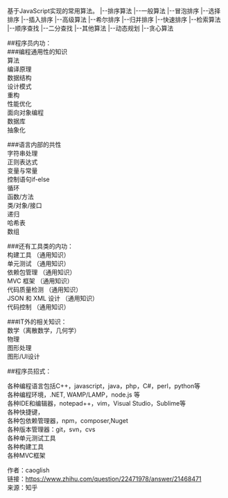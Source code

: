 基于JavaScript实现的常用算法。
|--排序算法
	|--一般算法
		|--冒泡排序
		|--选择排序
		|--插入排序
	|--高级算法
		|--希尔排序
		|--归并排序
		|--快速排序
|--检索算法
	|--顺序查找
	|--二分查找
|--其他算法
	|--动态规划
	|--贪心算法  

##程序员内功：  
###编程通用性的知识  
算法  
编译原理  
数据结构  
设计模式  
重构  
性能优化  
面向对象编程  
数据库  
抽象化  

###语言内部的共性  
字符串处理  
正则表达式  
变量与常量  
控制语句if-else  
循环  
函数/方法  
类/对象/接口  
递归  
哈希表  
数组  

###还有工具类的内功：  
构建工具 （通用知识）  
单元测试 （通用知识）  
依赖包管理 （通用知识）  
MVC 框架 （通用知识）  
代码质量检测 （通用知识）  
JSON 和 XML 设计 （通用知识）  
代码控制 （通用知识）  

###IT外的相关知识：  
数学（离散数学，几何学）  
物理  
图形处理  
图形/UI设计  

##程序员招式：  

各种编程语言包括C++，javascript，java，php，C#，perl，python等  
各种编程环境，.NET, WAMP/LAMP，node.js 等  
各种IDE和编辑器，notepad++，vim，Visual Studio，Sublime等  
各种快捷键，  
各种包依赖管理器，npm，composer,Nuget  
各种版本管理器：git，svn，cvs  
各种单元测试工具  
各种构建工具  
各种MVC框架  

作者：caoglish  
链接：https://www.zhihu.com/question/22471978/answer/21468471  
来源：知乎  
